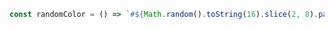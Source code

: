 ~~~ javascript
const randomColor = () => `#${Math.random().toString(16).slice(2, 8).padEnd(6, '0')}`;
~~~

